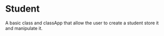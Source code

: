 # Student
A basic class and classApp that allow the user to create a student store it and manipulate it.
